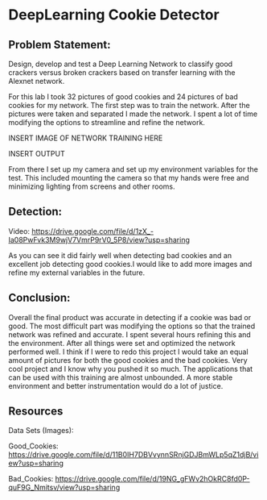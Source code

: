 # DeepLearning Cookie Detector

## Problem Statement: 

Design, develop and test a Deep Learning Network to classify good crackers versus broken crackers based on transfer learning with the Alexnet network. 

For this lab I took 32 pictures of good cookies and 24 pictures of bad cookies for my network. The first step was to train the network. After the pictures were taken and separated I made the network. I spent a lot of time modifying the options to streamline and refine the network.

INSERT IMAGE OF NETWORK TRAINING HERE

INSERT OUTPUT

From there I set up my camera and set up my environment variables for the test. This included mounting the camera so that my hands were free and minimizing lighting from screens and other rooms. 

## Detection:

Video:
https://drive.google.com/file/d/1zX_-Ia08PwFvk3M9wjV7VmrP9rV0_5P8/view?usp=sharing 

As you can see it did fairly well when detecting bad cookies and an excellent job detecting good cookies.I would like to add more images and refine my external variables in the future.

## Conclusion: 

Overall the final product was accurate in detecting if a cookie was bad or good. The most difficult part was modifying the options so that the trained network was refined and accurate. I spent several hours refining this and the environment. After all things were set and optimized the network performed well. I think if I were to redo this project I would take an equal amount of pictures for both the good cookies and the bad cookies. Very cool project and I know why you pushed it so much. The applications that can be used with this training are almost unbounded. A more stable environment and better instrumentation would do a lot of justice.


## Resources
Data Sets (Images): 

Good_Cookies: 
https://drive.google.com/file/d/11B0IH7DBVvynnSRnjGDJBmWLp5qZ1djB/view?usp=sharing 

Bad_Cookies: 
https://drive.google.com/file/d/19NG_gFWv2hOkRC8fd0P-quF9G_Nmitsv/view?usp=sharing 
